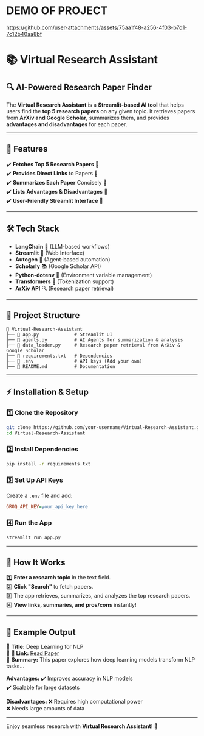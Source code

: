 # DEMO OF PROJECT

https://github.com/user-attachments/assets/75aa1f48-a256-4f03-b7d1-7c12b40aa8bf

# 📚 Virtual Research Assistant

## 🔍 AI-Powered Research Paper Finder

The **Virtual Research Assistant** is a **Streamlit-based AI tool** that helps users find the **top 5 research papers** on any given topic. It retrieves papers from **ArXiv and Google Scholar**, summarizes them, and provides **advantages and disadvantages** for each paper.

---

## 🚀 Features

✔️ **Fetches Top 5 Research Papers** 📄  
✔️ **Provides Direct Links** to Papers 🔗  
✔️ **Summarizes Each Paper** Concisely 📝  
✔️ **Lists Advantages & Disadvantages** 📌  
✔️ **User-Friendly Streamlit Interface** 🎨  

---

## 🛠️ Tech Stack

- **LangChain** 🧠 (LLM-based workflows)  
- **Streamlit** 🎨 (Web Interface)  
- **Autogen** 🤖 (Agent-based automation)  
- **Scholarly** 📚 (Google Scholar API)  
- **Python-dotenv** 🔐 (Environment variable management)  
- **Transformers** 🤗 (Tokenization support)  
- **ArXiv API** 🔍 (Research paper retrieval)  

---

## 📂 Project Structure

```
📂 Virtual-Research-Assistant
├── 📄 app.py             # Streamlit UI
├── 📄 agents.py          # AI Agents for summarization & analysis
├── 📄 data_loader.py     # Research paper retrieval from ArXiv & Google Scholar
├── 📄 requirements.txt   # Dependencies
├── 📄 .env               # API keys (Add your own)
├── 📄 README.md          # Documentation
```

---

## ⚡ Installation & Setup

### 1️⃣ Clone the Repository
```bash
git clone https://github.com/your-username/Virtual-Research-Assistant.git
cd Virtual-Research-Assistant
```

### 2️⃣ Install Dependencies
```bash
pip install -r requirements.txt
```

### 3️⃣ Set Up API Keys
Create a `.env` file and add:
```ini
GROQ_API_KEY=your_api_key_here
```

### 4️⃣ Run the App
```bash
streamlit run app.py
```

---

## 🎯 How It Works

1️⃣ **Enter a research topic** in the text field.  
2️⃣ **Click "Search"** to fetch papers.  
3️⃣ The app retrieves, summarizes, and analyzes the top research papers.  
4️⃣ **View links, summaries, and pros/cons** instantly!

---

## 📌 Example Output

🔹 **Title:** Deep Learning for NLP  
🔹 **🔗 Link:** [Read Paper](#)  
🔹 **Summary:** This paper explores how deep learning models transform NLP tasks...  

**Advantages:**
✔️ Improves accuracy in NLP models  
✔️ Scalable for large datasets  

**Disadvantages:**
❌ Requires high computational power  
❌ Needs large amounts of data  

---

Enjoy seamless research with **Virtual Research Assistant**! 🚀

